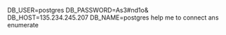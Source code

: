 DB_USER=postgres DB_PASSWORD=As3#nd1o& DB_HOST=135.234.245.207 DB_NAME=postgres help me to connect ans enumerate

